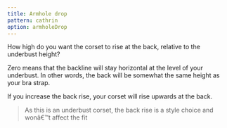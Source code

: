 ```yaml
---
title: Armhole drop
pattern: cathrin
option: armholeDrop
---
```


How high do you want the corset to rise at the back, relative to the underbust height?

Zero means that the backline will stay horizontal at the level of your underbust.
In other words, the back will be somewhat the same height as your bra strap.

If you increase the back rise, your corset will rise upwards at the back.

> As this is an underbust corset, the back rise is a style choice and wonâ€™t affect the fit
